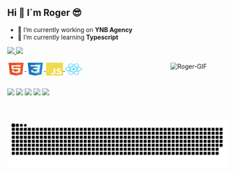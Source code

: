 ## Hi 👋 I´m Roger 😎


- 🔭 I’m currently working on **YNB Agency**
- 🌱 I’m currently learning **Typescript**

 <div>
  <a href="https://github.com/RMERCADOR98">
  <img height="180em" src="https://github-readme-stats.vercel.app/api?username=RMERCADOR98&show_icons=true&theme=dracula&include_all_commits=true&count_private=true"/>
  <img height="180em" src="https://github-readme-stats.vercel.app/api/top-langs/?username=RMERCADOR98&layout=compact&langs_count=7&theme=dracula"/>
</div>
<div style="display: inline_block"><br>
  <img align="center" alt="Roger-HTML" height="30" width="40" src="https://raw.githubusercontent.com/devicons/devicon/master/icons/html5/html5-original.svg">
  <img align="center" alt="Roger-CSS" height="30" width="40" src="https://raw.githubusercontent.com/devicons/devicon/master/icons/css3/css3-original.svg">
  <img align="center" alt="Roger-Js" height="30" width="40" src="https://raw.githubusercontent.com/devicons/devicon/master/icons/javascript/javascript-plain.svg">
  <img align="center" alt="Roger-React" height="30" width="40" src="https://raw.githubusercontent.com/devicons/devicon/master/icons/react/react-original.svg">
  <img align="right" alt="Roger-GIF" height="130" width="130" src="https://media2.giphy.com/media/8u3a2ccSkMYJbx3qLy/giphy.gif?cid=790b761193a4bd26c8e28c6300e91836534dfc33bd0da5c6&rid=giphy.gif&ct=g">
  
</div>
  
##
  
<div>
    <a href="https://www.youtube.com/channel/UCIFssDuXjayRlFHuEUR_HUQ" target="_blank"><img src="https://img.shields.io/badge/YouTube-FF0000?style=for-the-badge&logo=youtube&logoColor=white" target="_blank"></a>
  <a href="https://instagram.com/roger_mercs" target="_blank"><img src="https://img.shields.io/badge/-Instagram-%23E4405F?style=for-the-badge&logo=instagram&logoColor=white" target="_blank"></a>
  <a href = "mailto:rodrigosmercador@gmail.com"><img src="https://img.shields.io/badge/-Gmail-%23333?style=for-the-badge&logo=gmail&logoColor=white" target="_blank"></a>
  <a href="https://www.linkedin.com/in/rodrigo-mercador-a904221b0/" target="_blank"><img src="https://img.shields.io/badge/-LinkedIn-%230077B5?style=for-the-badge&logo=linkedin&logoColor=white" target="_blank"></a>
    <a href="https://t.me/1264173317" target="_blank"><img src="https://img.shields.io/badge/Telegram-2CA5E0?style=for-the-badge&logo=telegram&logoColor=white" target="_blank"></a>
</div>
 
   ![Snake animation](https://github.com/RMERCADOR98/RMERCADOR98/blob/output/github-contribution-grid-snake.svg)
  
  

